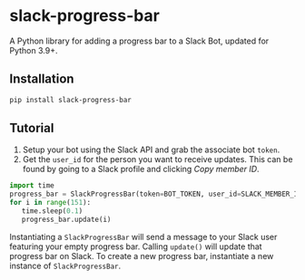 # slack-progress-bar
A Python library for adding a progress bar to a Slack Bot, updated for Python 3.9+.

## Installation
```bash
pip install slack-progress-bar
```

## Tutorial
1. Setup your bot using the Slack API and grab the associate bot `token`.
2. Get the `user_id` for the person you want to receive updates. This can be found by going to a Slack profile and clicking _Copy member ID_.
```python
import time
progress_bar = SlackProgressBar(token=BOT_TOKEN, user_id=SLACK_MEMBER_ID, total=150)
for i in range(151):
   time.sleep(0.1)
   progress_bar.update(i)
```
Instantiating a `SlackProgressBar` will send a message to your Slack user featuring your empty progress bar.
Calling `update()` will update that progress bar on Slack.
To create a new progress bar, instantiate a new instance of `SlackProgressBar`.

